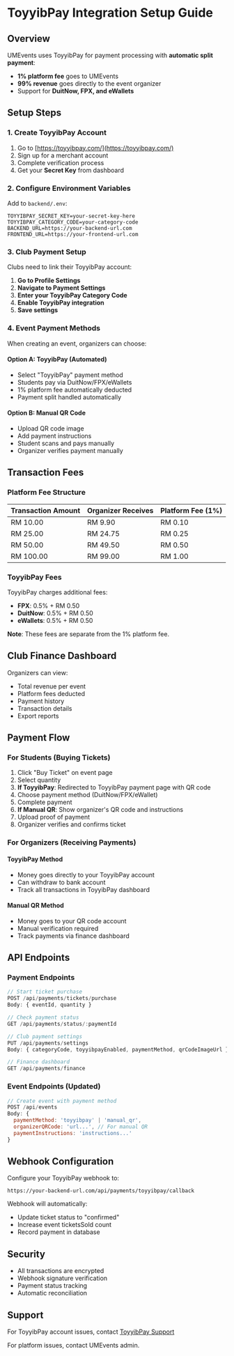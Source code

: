 # ToyyibPay Integration Setup Guide

## Overview

UMEvents uses ToyyibPay for payment processing with **automatic split payment**:
- **1% platform fee** goes to UMEvents
- **99% revenue** goes directly to the event organizer
- Support for **DuitNow, FPX, and eWallets**

## Setup Steps

### 1. Create ToyyibPay Account

1. Go to [https://toyyibpay.com/](https://toyyibpay.com/)
2. Sign up for a merchant account
3. Complete verification process
4. Get your **Secret Key** from dashboard

### 2. Configure Environment Variables

Add to `backend/.env`:

```env
TOYYIBPAY_SECRET_KEY=your-secret-key-here
TOYYIBPAY_CATEGORY_CODE=your-category-code
BACKEND_URL=https://your-backend-url.com
FRONTEND_URL=https://your-frontend-url.com
```

### 3. Club Payment Setup

Clubs need to link their ToyyibPay account:

1. **Go to Profile Settings**
2. **Navigate to Payment Settings**
3. **Enter your ToyyibPay Category Code**
4. **Enable ToyyibPay integration**
5. **Save settings**

### 4. Event Payment Methods

When creating an event, organizers can choose:

#### Option A: ToyyibPay (Automated)
- Select "ToyyibPay" payment method
- Students pay via DuitNow/FPX/eWallets
- 1% platform fee automatically deducted
- Payment split handled automatically

#### Option B: Manual QR Code
- Upload QR code image
- Add payment instructions
- Student scans and pays manually
- Organizer verifies payment manually

## Transaction Fees

### Platform Fee Structure

| Transaction Amount | Organizer Receives | Platform Fee (1%) |
|-------------------|-------------------|------------------|
| RM 10.00 | RM 9.90 | RM 0.10 |
| RM 25.00 | RM 24.75 | RM 0.25 |
| RM 50.00 | RM 49.50 | RM 0.50 |
| RM 100.00 | RM 99.00 | RM 1.00 |

### ToyyibPay Fees

ToyyibPay charges additional fees:
- **FPX**: 0.5% + RM 0.50
- **DuitNow**: 0.5% + RM 0.50  
- **eWallets**: 0.5% + RM 0.50

**Note**: These fees are separate from the 1% platform fee.

## Club Finance Dashboard

Organizers can view:
- Total revenue per event
- Platform fees deducted
- Payment history
- Transaction details
- Export reports

## Payment Flow

### For Students (Buying Tickets)

1. Click "Buy Ticket" on event page
2. Select quantity
3. **If ToyyibPay**: Redirected to ToyyibPay payment page with QR code
4. Choose payment method (DuitNow/FPX/eWallet)
5. Complete payment
6. **If Manual QR**: Show organizer's QR code and instructions
7. Upload proof of payment
8. Organizer verifies and confirms ticket

### For Organizers (Receiving Payments)

#### ToyyibPay Method
- Money goes directly to your ToyyibPay account
- Can withdraw to bank account
- Track all transactions in ToyyibPay dashboard

#### Manual QR Method
- Money goes to your QR code account
- Manual verification required
- Track payments via finance dashboard

## API Endpoints

### Payment Endpoints

```javascript
// Start ticket purchase
POST /api/payments/tickets/purchase
Body: { eventId, quantity }

// Check payment status
GET /api/payments/status/:paymentId

// Club payment settings
PUT /api/payments/settings
Body: { categoryCode, toyyibpayEnabled, paymentMethod, qrCodeImageUrl }

// Finance dashboard
GET /api/payments/finance
```

### Event Endpoints (Updated)

```javascript
// Create event with payment method
POST /api/events
Body: { 
  paymentMethod: 'toyyibpay' | 'manual_qr',
  organizerQRCode: 'url...', // For manual QR
  paymentInstructions: 'instructions...'
}
```

## Webhook Configuration

Configure your ToyyibPay webhook to:
```
https://your-backend-url.com/api/payments/toyyibpay/callback
```

Webhook will automatically:
- Update ticket status to "confirmed"
- Increase event ticketsSold count
- Record payment in database

## Security

- All transactions are encrypted
- Webhook signature verification
- Payment status tracking
- Automatic reconciliation

## Support

For ToyyibPay account issues, contact [ToyyibPay Support](https://toyyibpay.com/support)

For platform issues, contact UMEvents admin.

